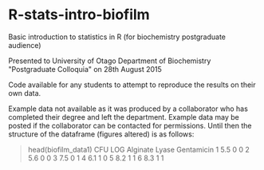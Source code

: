 # R-stats-intro-biofilm
Basic introduction to statistics in R (for biochemistry postgraduate audience)

Presented to University of Otago Department of Biochemistry "Postgraduate Colloquia" on 28th August 2015

Code available for any students to attempt to reproduce the results on their own data.

Example data not available as it was produced by a collaborator who has completed their degree and left the department. Example data may be posted if the collaborator can be contacted for permissions. Until then the structure of the dataframe (figures altered) is as follows:

> head(biofilm_data1)
   CFU LOG Alginate Lyase Gentamicin
1 5.5              0          0
2 5.6              0          0
3 7.5              0          1
4 6.1              1          0
5 8.2              1          1
6 8.3              1          1
